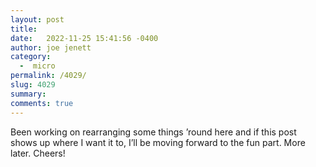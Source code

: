 ```yaml
---
layout: post
title:  
date:   2022-11-25 15:41:56 -0400
author: joe jenett
category:
  -  micro
permalink: /4029/
slug: 4029
summary:
comments: true
---
```

Been working on rearranging some things ’round here and if this post shows up where I want it to, I’ll be moving forward to the fun part. More later. Cheers!



<a href="https://brid.gy/publish/mastodon"></a>